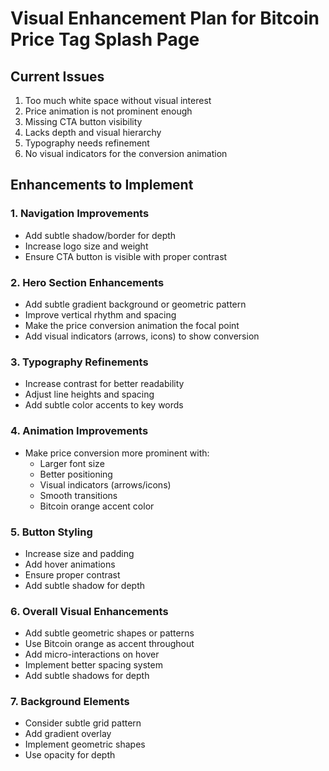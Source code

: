 # Visual Enhancement Plan for Bitcoin Price Tag Splash Page

## Current Issues
1. Too much white space without visual interest
2. Price animation is not prominent enough
3. Missing CTA button visibility
4. Lacks depth and visual hierarchy
5. Typography needs refinement
6. No visual indicators for the conversion animation

## Enhancements to Implement

### 1. Navigation Improvements
- Add subtle shadow/border for depth
- Increase logo size and weight
- Ensure CTA button is visible with proper contrast

### 2. Hero Section Enhancements
- Add subtle gradient background or geometric pattern
- Improve vertical rhythm and spacing
- Make the price conversion animation the focal point
- Add visual indicators (arrows, icons) to show conversion

### 3. Typography Refinements
- Increase contrast for better readability
- Adjust line heights and spacing
- Add subtle color accents to key words

### 4. Animation Improvements
- Make price conversion more prominent with:
  - Larger font size
  - Better positioning
  - Visual indicators (arrows/icons)
  - Smooth transitions
  - Bitcoin orange accent color

### 5. Button Styling
- Increase size and padding
- Add hover animations
- Ensure proper contrast
- Add subtle shadow for depth

### 6. Overall Visual Enhancements
- Add subtle geometric shapes or patterns
- Use Bitcoin orange as accent throughout
- Add micro-interactions on hover
- Implement better spacing system
- Add subtle shadows for depth

### 7. Background Elements
- Consider subtle grid pattern
- Add gradient overlay
- Implement geometric shapes
- Use opacity for depth